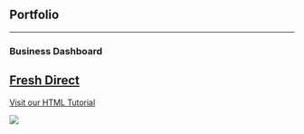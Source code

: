 ## Portfolio

---

### Business Dashboard

[Fresh Direct]('www.haoting.us') 
---
<a href="https://www.haotingz.us" title="Go to W3Schools HTML section">Visit our HTML Tutorial</a>






<img src="images/FD_thumbnail.png?raw=true"/>


<!-- Remove above link if you don't want to attibute -->
